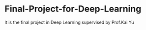 # Final-Project-for-Deep-Learning
It is the final project in Deep Learning supervised by Prof.Kai Yu
